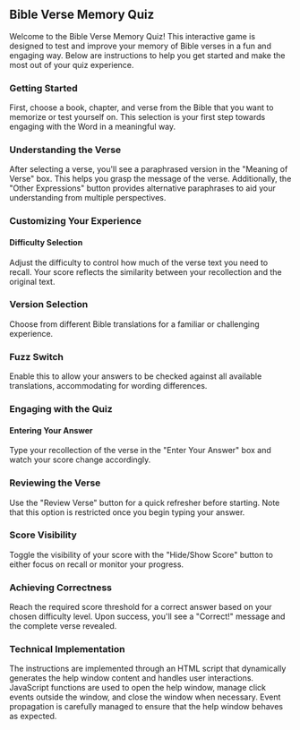 ## Bible Verse Memory Quiz
Welcome to the Bible Verse Memory Quiz! This interactive game is designed to test and improve your memory of Bible verses in a fun and engaging way. Below are instructions to help you get started and make the most out of your quiz experience.

### Getting Started
First, choose a book, chapter, and verse from the Bible that you want to memorize or test yourself on. This selection is your first step towards engaging with the Word in a meaningful way.

### Understanding the Verse
After selecting a verse, you'll see a paraphrased version in the "Meaning of Verse" box. This helps you grasp the message of the verse. Additionally, the "Other Expressions" button provides alternative paraphrases to aid your understanding from multiple perspectives.

### Customizing Your Experience
#### Difficulty Selection
Adjust the difficulty to control how much of the verse text you need to recall. Your score reflects the similarity between your recollection and the original text.

### Version Selection
Choose from different Bible translations for a familiar or challenging experience.

### Fuzz Switch
Enable this to allow your answers to be checked against all available translations, accommodating for wording differences.

### Engaging with the Quiz
#### Entering Your Answer
Type your recollection of the verse in the "Enter Your Answer" box and watch your score change accordingly.

### Reviewing the Verse
Use the "Review Verse" button for a quick refresher before starting. Note that this option is restricted once you begin typing your answer.

### Score Visibility
Toggle the visibility of your score with the "Hide/Show Score" button to either focus on recall or monitor your progress.

### Achieving Correctness
Reach the required score threshold for a correct answer based on your chosen difficulty level. Upon success, you'll see a "Correct!" message and the complete verse revealed.

### Technical Implementation
The instructions are implemented through an HTML script that dynamically generates the help window content and handles user interactions. JavaScript functions are used to open the help window, manage click events outside the window, and close the window when necessary. Event propagation is carefully managed to ensure that the help window behaves as expected.
